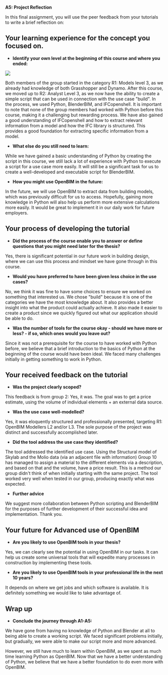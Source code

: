 **A5: Project Reflection**

In this final assignment, you will use the peer feedback from your tutorials to write a brief reflection on:

## Your learning experience for the concept you focused on.

- **Identify your own level at the beginning of this course and where you ended:**

![](file:///C:/Users/Mathi/AppData/Roaming/marktext/images/2023-11-27-14-40-40-image.png?msec=1701630998692)

Both members of the group started in the category R1: Models level 3, as we already had knowledge of both Grasshopper and Dynamo. After this course, we moved up to R2: Analyst Level 3, as we now have the ability to create a simple script that can be used in connection with the use case "build". In the process, we used Python, BlenderBIM, and IFCopenshell. It is important to note that none of the group members had worked with Python before this course, making it a challenging but rewarding process. We have also gained a good understanding of IFCopenshell and how to extract relevant information from a model and how the IFC library is structured. This provides a good foundation for extracting specific information from a model.

- **What else do you still need to learn:**

While we have gained a basic understanding of Python by creating the script in this course, we still lack a lot of experience with Python to execute a script for a use case more easily. It will still be a significant task for us to create a well-developed and executable script for BlenderBIM.

- **How you might use OpenBIM in the future:**

In the future, we will use OpenBIM to extract data from building models, which was previously difficult for us to access. Hopefully, gaining more knowledge in Python will also help us perform more extensive calculations more easily. It would be great to implement it in our daily work for future employers.

## Your process of developing the tutorial

- **Did the process of the course enable you to answer or define questions that you might need later for the thesis?**

Yes, there is significant potential in our future work in building design, where we can use this process and mindset we have gone through in this course.

- **Would you have preferred to have been given less choice in the use cases?**

No, we think it was fine to have some choices to ensure we worked on something that interested us. We chose "build" because it is one of the categories we have the most knowledge about. It also provides a better insight into what the product could actually achieve. It also made it easier to create a product since we quickly figured out what our application should be able to do.

- **Was the number of tools for the course okay - should we have more or less? - if so, which ones would you leave out?**

Since it was not a prerequisite for the course to have worked with Python before, we believe that a brief introduction to the basics of Python at the beginning of the course would have been ideal. We faced many challenges initially in getting something to work in Python.

## Your received feedback on the tutorial

- **Was the project clearly scoped?**

This feedback is from group 2:
Yes, it was. The goal was to get a price estimate, using the volume of individual elements + an external data source.

- **Was the use case well-modelled?**

Yes, it was eloquently structured and professionally presented, targeting R1: OpenBIM Modellers L2 and/or L3. The sole purpose of the project was distinct and successfully accomplished later.

- **Did the tool address the use case they identified?**

The tool addressed the identified use case. Using the Structural model of Skylab and the Molio data (via an adjacent file with information) Group 10 has managed to assign a material to the different elements via a description, and based on that and the volume, have a price result. This is a method our group didn't think of when initially starting with the same project. The tool worked very well when tested in our group, producing exactly what was expected.

- **Further advice**

We suggest more collaboration between Python scripting and BlenderBIM for the purposes of further development of their successful idea and implementation. Thank you.

## Your future for Advanced use of OpenBIM

- **Are you likely to use OpenBIM tools in your thesis?**

Yes, we can clearly see the potential in using OpenBIM in our tasks. It can help us create some universal tools that will expedite many processes in construction by implementing these tools.

- **Are you likely to use OpenBIM tools in your professional life in the next 10 years?**

It depends on where we get jobs and which software is available. It is definitely something we would like to take advantage of.

## Wrap up

- **Conclude the journey through A1-A5:**

We have gone from having no knowledge of Python and Blender at all to being able to create a working script. We faced significant problems initially, but gradually, we were able to make our script more and more advanced.

However, we still have much to learn within OpenBIM, as we spent as much time learning Python as OpenBIM. Now that we have a better understanding of Python, we believe that we have a better foundation to do even more with OpenBIM.
